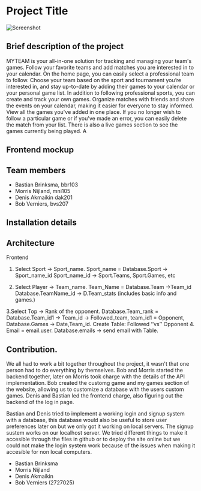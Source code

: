 # Project Title
![Screenshot](https://github.com/VU-Applied-Programming-for-AI-2024/Group-29/frontend/images/homepage.png)

## Brief description of the project
<p>MYTEAM is your all-in-one solution for tracking and managing your team's games. Follow your favorite teams and add matches you are interested in to your calendar. On the home page, you can easily select a professional team to follow. Choose your team based on the sport and tournament you’re interested in, and stay up-to-date by adding their games to your calendar or your personal game list.
In addition to following professional sports, you can create and track your own games. Organize matches with friends and share the events on your calendar, making it easier for everyone to stay informed. View all the games you've added in one place. If you no longer wish to follow a particular game or if you've made an error, you can easily delete the match from your list. There is also a live games section to see the games currently being played. A</p>

## Frontend mockup



## Team members
- Bastian Brinksma, bbr103
- Morris Nijland, mni105
- Denis Akmaikin dak201
- Bob Verniers, bvs207

## Installation details

## Architecture
Frontend 
1. Select Sport -> Sport_name.  Sport_name = Database.Sport -> Sport_name_id
	Sport_name_id -> Sport.Teams, Sport.Games, etc

2. Select Player -> Team_name.  Team_Name = Database.Team ->Team_id
	Database.TeamName_id -> D.Team_stats (includes basic info and games.)



3.Select Top -> Rank of the opponent. Database.Team_rank = Database.Team_id1
	-> Team_id -> Followed_team, team_id1 = Opponent, 
	Database.Games -> Date,Team_id.
	Create Table: Followed ‘’vs’’ Opponent
4. Email = email.user.  Database.emails -> send email with Table. 

## Contribution.
We all had to work a bit together throughout the project, it wasn't that one person had to do everything by themselves. Bob and Morris started the backend together, later on Morris took charge with the details of the API implementation. Bob created the customg game and my games section of the website, allowing us to customize a database with the users custom games. Denis and Bastian led the frontend charge, also figuring out the backend of the log in page. 

Bastian and Denis tried to implement a working login and signup system with a database, this database would also be useful to store user preferences later on but we only got it working on local servers. The signup sustem works on our localhost server. We tried different things to make it accesible through the files in github or to deploy the site online but we could not make the login system work because of the issues when making it accesible for non local computers. 

- Bastian Brinksma
- Morris Nijland
- Denis Akmaikin
- Bob Verniers (2727025)

